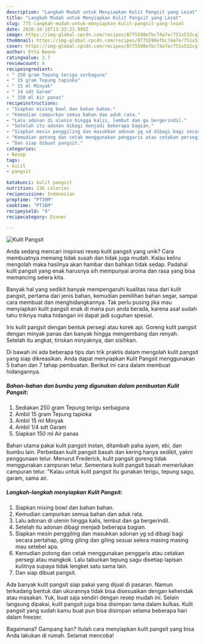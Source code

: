 ```yaml
---
description: "Langkah Mudah untuk Menyiapkan Kulit Pangsit yang Lezat"
title: "Langkah Mudah untuk Menyiapkan Kulit Pangsit yang Lezat"
slug: 775-langkah-mudah-untuk-menyiapkan-kulit-pangsit-yang-lezat
date: 2020-10-18T13:33:23.998Z
image: https://img-global.cpcdn.com/recipes/8775598efbc74a7e/751x532cq70/kulit-pangsit-foto-resep-utama.jpg
thumbnail: https://img-global.cpcdn.com/recipes/8775598efbc74a7e/751x532cq70/kulit-pangsit-foto-resep-utama.jpg
cover: https://img-global.cpcdn.com/recipes/8775598efbc74a7e/751x532cq70/kulit-pangsit-foto-resep-utama.jpg
author: Etta Boone
ratingvalue: 3.7
reviewcount: 4
recipeingredient:
- " 250 gram Tepung terigu serbaguna"
- " 15 gram Tepung tapioka"
- " 15 ml Minyak"
- " 14 sdt Garam"
- " 150 ml Air panas"
recipeinstructions:
- "Siapkan mixing bowl dan bahan bahan."
- "Kemudian campurkan semua bahan dan aduk rata."
- "Lalu adonan di ulenin hingga kalis, lembut dan ga bergerindil."
- "Setelah itu adonan dibagi menjadi beberapa bagian."
- "Siapkan mesin penggiling dan masukkan adonan yg sd dibagi bagi secara pertahap, giling giling dan giling sesuai selera masing masing mau setebel apa."
- "Kemudian potong dan cetak menggunakan penggaris atau cetakan persegi atau mangkok. Lalu taburkan tepung sagu disetiap lapisan kulitnya supaya tidak lengket satu sama lain."
- "Dan siap dibuat pangsit."
categories:
- Resep
tags:
- kulit
- pangsit

katakunci: kulit pangsit 
nutrition: 236 calories
recipecuisine: Indonesian
preptime: "PT39M"
cooktime: "PT36M"
recipeyield: "4"
recipecategory: Dinner

---
```



![Kulit Pangsit](https://img-global.cpcdn.com/recipes/8775598efbc74a7e/751x532cq70/kulit-pangsit-foto-resep-utama.jpg)

Anda sedang mencari inspirasi resep kulit pangsit yang unik? Cara membuatnya memang tidak susah dan tidak juga mudah. Kalau keliru mengolah maka hasilnya akan hambar dan bahkan tidak sedap. Padahal kulit pangsit yang enak harusnya sih mempunyai aroma dan rasa yang bisa memancing selera kita.

Banyak hal yang sedikit banyak mempengaruhi kualitas rasa dari kulit pangsit, pertama dari jenis bahan, kemudian pemilihan bahan segar, sampai cara membuat dan menghidangkannya. Tak perlu pusing jika mau menyiapkan kulit pangsit enak di mana pun anda berada, karena asal sudah tahu triknya maka hidangan ini dapat jadi suguhan spesial.

Iris kulit pangsit dengan bentuk persegi atau korek api. Goreng kulit pangsit dengan minyak panas dan banyak hingga mengembang dan renyah. Setelah itu angkat, tiriskan minyaknya, dan sisihkan.


Di bawah ini ada beberapa tips dan trik praktis dalam mengolah kulit pangsit yang siap dikreasikan. Anda dapat menyiapkan Kulit Pangsit menggunakan 5 bahan dan 7 tahap pembuatan. Berikut ini cara dalam membuat hidangannya.

<!--inarticleads1-->

##### Bahan-bahan dan bumbu yang digunakan dalam pembuatan Kulit Pangsit:

1. Sediakan  250 gram Tepung terigu serbaguna
1. Ambil  15 gram Tepung tapioka
1. Ambil  15 ml Minyak
1. Ambil  1/4 sdt Garam
1. Siapkan  150 ml Air panas


Bahan utama pakai kulit pangsit instan, ditambah paha ayam, ebi, dan bumbu lain. Perbedaan kulit pangsit basah dan kering hanya sedikit, yakni penggunaan telur. Menurut Frederick, kulit pangsit goreng tidak menggunakan campuran telur. Sementara kulit pangsit basah memerlukan campuran telur. &#34;Kalau untuk kulit pangsit itu gunakan terigu, tepung sagu, garam, sama air. 

<!--inarticleads2-->

##### Langkah-langkah menyiapkan Kulit Pangsit:

1. Siapkan mixing bowl dan bahan bahan.
1. Kemudian campurkan semua bahan dan aduk rata.
1. Lalu adonan di ulenin hingga kalis, lembut dan ga bergerindil.
1. Setelah itu adonan dibagi menjadi beberapa bagian.
1. Siapkan mesin penggiling dan masukkan adonan yg sd dibagi bagi secara pertahap, giling giling dan giling sesuai selera masing masing mau setebel apa.
1. Kemudian potong dan cetak menggunakan penggaris atau cetakan persegi atau mangkok. Lalu taburkan tepung sagu disetiap lapisan kulitnya supaya tidak lengket satu sama lain.
1. Dan siap dibuat pangsit.


Ada banyak kulit pangsit siap pakai yang dijual di pasaran. Namun terkadang bentuk dan ukurannya tidak bisa disesuaikan dengan kehendak atau masakan. Yuk, buat saja sendiri dengan resep mudah ini. Selain langsung dipakai, kulit pangsit juga bisa disimpan lama dalam kulkas. Kulit pangsit yang sudah kamu buat pun bisa disimpan selama beberapa hari dalam freezer. 

Bagaimana? Gampang kan? Itulah cara menyiapkan kulit pangsit yang bisa Anda lakukan di rumah. Selamat mencoba!
